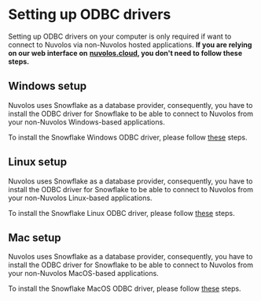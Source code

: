 # Setting up ODBC drivers

Setting up ODBC drivers on your computer is only required if want to connect to Nuvolos via non-Nuvolos hosted applications. **If you are relying on our web interface on** [**nuvolos.cloud**](https://nuvolos.cloud)**, you don't need to follow these steps.**

## Windows setup

Nuvolos uses Snowflake as a database provider, consequently, you have to install the ODBC driver for Snowflake to be able to connect to Nuvolos from your non-Nuvolos Windows-based applications.

To install the Snowflake Windows ODBC driver, please follow [these](https://docs.snowflake.net/manuals/user-guide/odbc-windows.html) steps.

## Linux setup

Nuvolos uses Snowflake as a database provider, consequently, you have to install the ODBC driver for Snowflake to be able to connect to Nuvolos from your non-Nuvolos Linux-based applications.

To install the Snowflake Linux ODBC driver, please follow [these](https://docs.snowflake.net/manuals/user-guide/odbc-linux.html) steps.

## Mac setup

Nuvolos uses Snowflake as a database provider, consequently, you have to install the ODBC driver for Snowflake to be able to connect to Nuvolos from your non-Nuvolos MacOS-based applications.

To install the Snowflake MacOS ODBC driver, please follow [these](https://docs.snowflake.net/manuals/user-guide/odbc-mac.html) steps.

